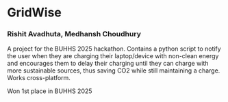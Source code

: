 # GridWise
### Rishit Avadhuta, Medhansh Choudhury

A project for the BUHHS 2025 hackathon. Contains a python script to notify the user when they are charging their laptop/device with non-clean energy and encourages them to delay their charging until they can charge with more sustainable sources, thus saving CO2 while still maintaining a charge. Works cross-platform.

Won 1st place in BUHHS 2025
